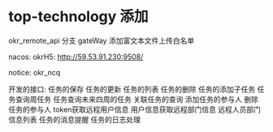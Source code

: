 # top-technology 添加
okr_remote_api 分支 
gateWay 添加富文本文件上传白名单

nacos:
okrH5: http://59.53.91.230:9508/

notice:
okr_ncq


开发的接口:
任务的保存
任务的更新
任务的列表
任务的删除
任务的添加子任务
任务查询周任务
任务查询未来四周的任务
关联任务的查询
添加任务的参与人
删除任务的参与人
token获取远程用户信息
用户信息获取远程部门信息
远程人员部门信息列表
任务的消息提醒
任务的日志处理
